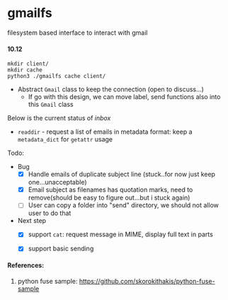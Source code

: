 # gmailfs
filesystem based interface to interact with gmail



#### 10.12
```
mkdir client/
mkdir cache
python3 ./gmailfs cache client/
```
- Abstract `Gmail` class to keep the connection (open to discuss...)
    - If go with this design, we can move label, send functions also into this `Gmail` class

Below is the current status of *inbox*
- `readdir` - request a list of emails in metadata format: keep a `metadata_dict` for `getattr` usage 

Todo: 
- Bug
    - [X] Handle emails of duplicate subject line (stuck..for now just keep one...unacceptable)
    - [X] Email subject as filenames has quotation marks, need to remove(should be easy to figure out...but i stuck again)
    - [ ] User can copy a folder into "send" directory, we should not allow user to do that

- Next step
    - [X] support `cat`: request message in MIME, display full text in parts
    - [X] support basic sending


#### References:
1. python fuse sample: https://github.com/skorokithakis/python-fuse-sample
